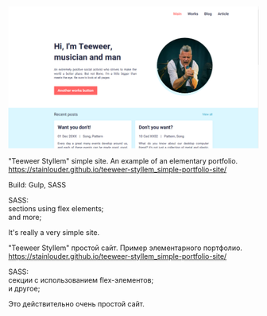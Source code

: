 ![previev](previev.png)

"Teeweer Styllem" simple site. An example of an elementary portfolio.<br>
https://stainlouder.github.io/teeweer-styllem_simple-portfolio-site/

Build: Gulp, SASS

SASS:<br>
sections using flex elements;<br>
and more;

It's really a very simple site. <br>

"Teeweer Styllem" простой сайт. Пример элементарного портфолио.<br>
https://stainlouder.github.io/teeweer-styllem_simple-portfolio-site/

SASS:<br>
секции с использованием flex-элементов;<br>
и другое;<br>

Это действительно очень простой сайт.<br>
